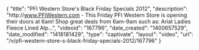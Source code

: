{
    "title": "PFI Western Store's Black Friday Specials 2012",
    "description": "http:\/\/www.PFIWestern.com - This Friday PFI Western Store is opening their doors at 6am! Shop great deals from 6am-9am such as: Ariat Ladies Fleece Lined Alp...",
    "videoid": "167796",
    "date_created": "1400657529",
    "date_modified": "1418181429",
    "type": "captivate",
    "layout": "video",
    "url": "\/v\/pfi-western-store-s-black-friday-specials-2012\/167796"
}